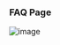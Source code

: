 
### FAQ Page

![image](https://user-images.githubusercontent.com/107169043/212527296-944b0ab7-916e-4025-9d9c-255d9251216c.png)
